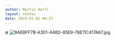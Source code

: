 ```yaml
---
author: Martin Hartl
layout: status
date: 2022-01-01 09:57
---
```

❄️
![9AEBFF7B-A301-446D-85E9-78E11C417A67.jpg](https://raw.githubusercontent.com/hartlco/hartlco.github.io/master/assets/images/9AEBFF7B-A301-446D-85E9-78E11C417A67.jpg)